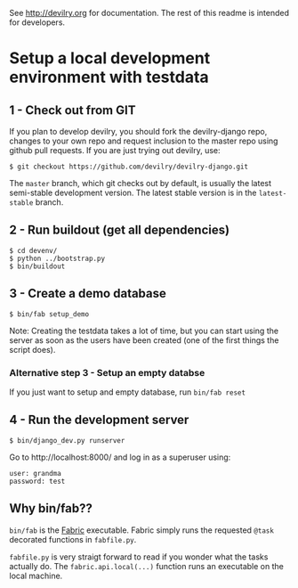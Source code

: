 See http://devilry.org for documentation. The rest of this readme is intended for developers.


# Setup a local development environment with testdata


## 1 - Check out from GIT

If you plan to develop devilry, you should fork the devilry-django repo,
changes to your own repo and request inclusion to the master repo using github
pull requests. If you are just trying out devilry, use:

    $ git checkout https://github.com/devilry/devilry-django.git

The ``master`` branch, which git checks out by default, is usually the latest
semi-stable development version. The latest stable version is in the
``latest-stable`` branch.


## 2 - Run buildout (get all dependencies)

    $ cd devenv/
    $ python ../bootstrap.py
    $ bin/buildout


## 3 - Create a demo database

    $ bin/fab setup_demo

Note: Creating the testdata takes a lot of time, but you can start using the
server as soon as the users have been created (one of the first things the
script does).


### Alternative step 3 - Setup an empty databse

If you just want to setup and empty database, run ``bin/fab reset``


## 4 - Run the development server

    $ bin/django_dev.py runserver

Go to http://localhost:8000/ and log in as a superuser using:

    user: grandma
    password: test


## Why bin/fab??

``bin/fab`` is the [Fabric](http://fabfile.org) executable. Fabric simply runs the requested ``@task`` decorated functions in ``fabfile.py``.

``fabfile.py`` is very straigt forward to read if you wonder what the tasks actually do. The ``fabric.api.local(...)`` function runs an executable on the local machine.
